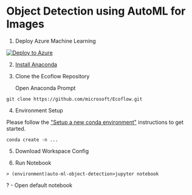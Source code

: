 # Object Detection using AutoML for Images

1. Deploy Azure Machine Learning

[![Deploy to Azure](https://aka.ms/deploytoazurebutton)](https://portal.azure.com/#create/Microsoft.Template/uri/https%3A%2F%2Fraw.githubusercontent.com%2FAzure%2Fazure-quickstart-templates%2Fmaster%2Fquickstarts%2Fmicrosoft.machinelearningservices%2Fmachine-learning-workspace%2Fazuredeploy.json)

2. [Install Anaconda](https://www.anaconda.com/products/distribution)

3. Clone the Ecoflow Repository

    Open Anaconda Prompt

```
git clone https://github.com/microsoft/Ecoflow.git
```

4. Environment Setup

Please follow the ["Setup a new conda environment"](https://github.com/Azure/azureml-examples/tree/main/python-sdk/tutorials/automl-with-azureml#3-setup-a-new-conda-environment) instructions to get started.

```
conda create -n ...
```

5. Download Workspace Config

6. Run Notebook

```
> (environment)auto-ml-object-detection>jupyter notebook
```

? - Open default notebook
